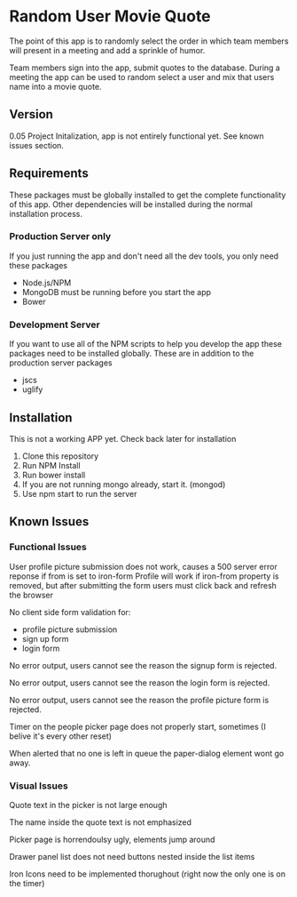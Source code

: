 # Random User Movie Quote

The point of this app is to randomly select the order in which team members will present in a meeting and add a sprinkle of humor.

Team members sign into the app, submit quotes to the database. During a meeting the app can be used to random select a user and mix that users name into a movie quote.

## Version

0.05 Project Initalization, app is not entirely functional yet. See known issues section.

## Requirements

These packages must be globally installed to get the complete functionality of this app. Other dependencies will be installed during the normal installation process.

### Production Server only

If you just running the app and don't need all the dev tools, you only need these packages

* Node.js/NPM
* MongoDB must be running before you start the app
* Bower

### Development Server

If you want to use all of the NPM scripts to help you develop the app these packages need to be installed globally. These are in addition to the production server packages

* jscs
* uglify



## Installation

This is not a working APP yet. Check back later for installation

1. Clone this repository
2. Run NPM Install
3. Run bower install
4. If you are not running mongo already, start it. (mongod)
5. Use npm start to run the server

## Known Issues

 ### Functional Issues
 
 User profile picture submission does not work, causes a 500 server error reponse if from is set to iron-form
 Profile will work if iron-from property is removed, but after submitting the form users must click back and refresh the browser

 No client side form validation for:
 
 * profile picture submission
 * sign up form
 * login form
 
 No error output, users cannot see the reason the signup form is rejected.
 
 No error output, users cannot see the reason the login form is rejected.
 
 No error output, users cannot see the reason the profile picture form is rejected.
 
 Timer on the people picker page does not properly start, sometimes (I belive it's every other reset)
 
 When alerted that no one is left in queue the paper-dialog element wont go away.
 
 ### Visual Issues
 
 Quote text in the picker is not large enough
 
 The name inside the quote text is not emphasized
 
 Picker page is horrendoulsy ugly, elements jump around
 
 Drawer panel list does not need buttons nested inside the list items
 
 Iron Icons need to be implemented thorughout (right now the only one is on the timer)